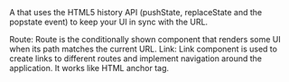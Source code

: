 <BrowserRouter>
A <Router> that uses the HTML5 history API (pushState, replaceState and the popstate event) to keep your UI in sync with the URL.

Route: Route is the conditionally shown component that renders some UI when its path matches the current URL. Link: Link component is used to create links to different routes and implement navigation around the application. It works like HTML anchor tag.